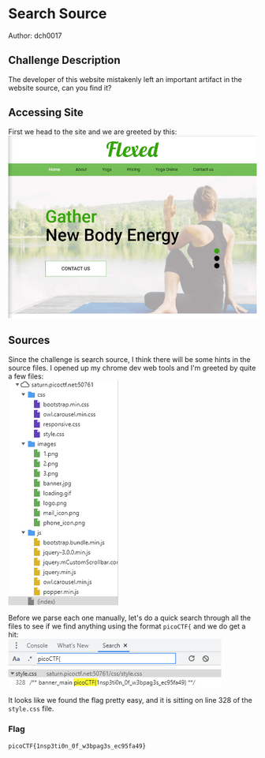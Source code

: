 # Search Source
Author: dch0017

## Challenge Description
The developer of this website mistakenly left an important artifact in the website source, can you find it?

## Accessing Site
First we head to the site and we are greeted by this: </br>
![site](./website.png)
</br>

## Sources
Since the challenge is search source, I think there will be some hints in the source files. I opened up my chrome dev web tools and I'm greeted by quite a few files: </br>
![sources](./sources.png)
</br>

Before we parse each one manually, let's do a quick search through all the files to see if we find anything using the format ```picoCTF{``` and we do get a hit:</br>
![flag](./flagsearch.png)
</br>

It looks like we found the flag pretty easy, and it is sitting on line 328 of the ```style.css``` file.

### Flag
```
picoCTF{1nsp3ti0n_0f_w3bpag3s_ec95fa49}
```